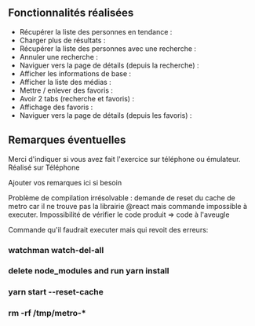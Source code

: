 ## Fonctionnalités réalisées

* Récupérer la liste des personnes en tendance :
* Charger plus de résultats :
* Récupérer la liste des personnes avec une recherche :
* Annuler une recherche :
* Naviguer vers la page de détails (depuis la recherche) : 
* Afficher les informations de base :
* Afficher la liste des médias :
* Mettre / enlever des favoris :
* Avoir 2 tabs (recherche et favoris) :
* Affichage des favoris :
* Naviguer vers la page de détails (depuis les favoris) :



## Remarques éventuelles

Merci d'indiquer si vous avez fait l'exercice sur téléphone ou émulateur. 
Réalisé sur Téléphone

Ajouter vos remarques ici si besoin

Problème de compilation irrésolvable : demande de reset du cache de metro car il ne trouve pas la librairie @react mais commande impossible à executer. Impossibilité de vérifier le code produit => code à l'aveugle

Commande qu'il faudrait executer mais qui revoit des erreurs: 
### watchman watch-del-all
### delete node_modules and run yarn install
### yarn start --reset-cache 
### rm -rf /tmp/metro-*
